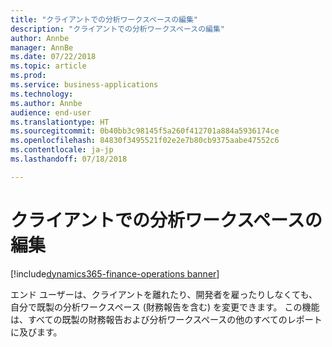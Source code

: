 ```yaml
---
title: "クライアントでの分析ワークスペースの編集"
description: "クライアントでの分析ワークスペースの編集"
author: Annbe
manager: AnnBe
ms.date: 07/22/2018
ms.topic: article
ms.prod: 
ms.service: business-applications
ms.technology: 
ms.author: Annbe
audience: end-user
ms.translationtype: HT
ms.sourcegitcommit: 0b40bb3c98145f5a260f412701a884a5936174ce
ms.openlocfilehash: 84830f3495521f02e2e7b80cb9375aabe47552c6
ms.contentlocale: ja-jp
ms.lasthandoff: 07/18/2018

---
```

#  <a name="edit-analytical-workspaces-in-the-client"></a>クライアントでの分析ワークスペースの編集

[!include[dynamics365-finance-operations banner](../includes/dynamics365-finance-operations.md)]



エンド ユーザーは、クライアントを離れたり、開発者を雇ったりしなくても、自分で既製の分析ワークスペース (財務報告を含む) を変更できます。 この機能は、すべての既製の財務報告および分析ワークスペースの他のすべてのレポートに及びます。

